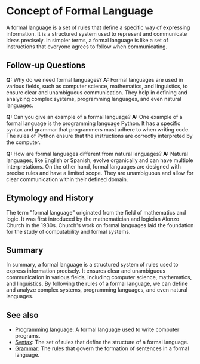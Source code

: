 # Concept of Formal Language

A formal language is a set of rules that define a specific way of expressing
information. It is a structured system used to represent and communicate
ideas precisely. In simpler terms, a formal language is like a set of
instructions that everyone agrees to follow when communicating.

## Follow-up Questions

**Q:** Why do we need formal languages?
**A:** Formal languages are used in various fields, such as computer science,
mathematics, and linguistics, to ensure clear and unambiguous communication.
They help in defining and analyzing complex systems, programming languages,
and even natural languages.

**Q:** Can you give an example of a formal language?
**A:** One example of a formal language is the programming language Python. It
has a specific syntax and grammar that programmers must adhere to when writing
code. The rules of Python ensure that the instructions are correctly
interpreted by the computer.

**Q:** How are formal languages different from natural languages?
**A:** Natural languages, like English or Spanish, evolve organically and can
have multiple interpretations. On the other hand, formal languages are
designed with precise rules and have a limited scope. They are unambiguous and
allow for clear communication within their defined domain.

## Etymology and History

The term "formal language" originated from the field of mathematics and logic.
It was first introduced by the mathematician and logician Alonzo Church in the
1930s. Church's work on formal languages laid the foundation for the study of
computability and formal systems.

## Summary

In summary, a formal language is a structured system of rules used to express
information precisely. It ensures clear and unambiguous communication in
various fields, including computer science, mathematics, and linguistics. By
following the rules of a formal language, we can define and analyze complex
systems, programming languages, and even natural languages.

## See also

- [Programming language](?concept=programming+language&specialist_role=Computer+scientist&target_audience=Manager+without+much+technical+background):
  A formal language used to write computer programs.
- [Syntax](?concept=syntax&specialist_role=Computer+scientist&target_audience=Manager+without+much+technical+background):
  The set of rules that define the structure of a formal language.
- [Grammar](?concept=grammar&specialist_role=Computer+scientist&target_audience=Manager+without+much+technical+background):
  The rules that govern the formation of sentences in a formal language.
